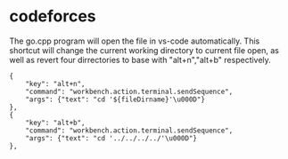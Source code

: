 # codeforces

The go.cpp program will open the file in vs-code automatically.
This shortcut will change the current working directory to  current file open,
as well as revert four dirrectories to base with "alt+n","alt+b" respectively.
```
{
    "key": "alt+n",
    "command": "workbench.action.terminal.sendSequence",
    "args": {"text": "cd '${fileDirname}'\u000D"}
},
{
    "key": "alt+b",
    "command": "workbench.action.terminal.sendSequence",
    "args": {"text": "cd '../../../../'\u000D"}
},
```
